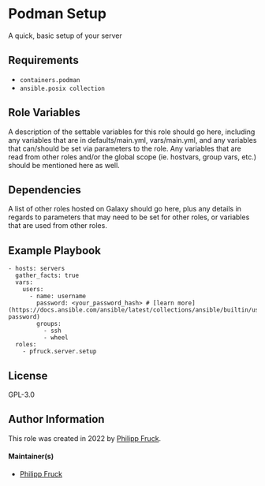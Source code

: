 Podman Setup
=========

A quick, basic setup of your server

Requirements
------------

- `containers.podman`
- `ansible.posix collection`

Role Variables
--------------

A description of the settable variables for this role should go here, including any variables that are in defaults/main.yml, vars/main.yml, and any variables that can/should be set via parameters to the role. Any variables that are read from other roles and/or the global scope (ie. hostvars, group vars, etc.) should be mentioned here as well.

Dependencies
------------

A list of other roles hosted on Galaxy should go here, plus any details in regards to parameters that may need to be set for other roles, or variables that are used from other roles.

Example Playbook
----------------

    - hosts: servers
      gather_facts: true
      vars:
        users:
          - name: username
            password: <your_password_hash> # [learn more](https://docs.ansible.com/ansible/latest/collections/ansible/builtin/user_module.html#parameter-password)
            groups:
              - ssh
              - wheel
      roles:
        - pfruck.server.setup

License
-------

GPL-3.0

Author Information
------------------

This role was created in 2022 by [Philipp Fruck](p-fruck.eu).

#### Maintainer(s)

- [Philipp Fruck](https://github.com/p-fruck)
